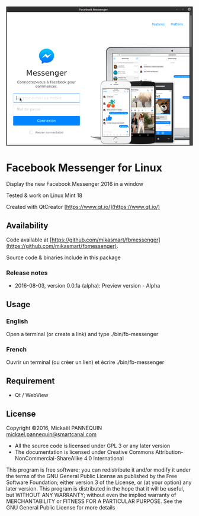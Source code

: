 ![alt tag](https://github.com/mikasmart/fbmessenger/blob/master/screenshot.png)

# Facebook Messenger for Linux

Display the new Facebook Messenger 2016 in a window

Tested & work on Linux Mint 18

Created with QtCreator [https://www.qt.io/](https://www.qt.io/)

## Availability

Code available at [https://github.com/mikasmart/fbmessenger](https://github.com/mikasmart/fbmessenger).

Source code & binaries include in this package

### Release notes

* 2016-08-03, version 0.0.1a (alpha): Preview version - Alpha

## Usage

### English

Open a terminal (or create a link) and type ./bin/fb-messenger

### French
Ouvrir un terminal (ou créer un lien) et écrire ./bin/fb-messenger

## Requirement

- Qt / WebView

## License

Copyright ©2016, Mickaël PANNEQUIN <mickael.pannequin@smartcanal.com>

* All the source code is licensed under GPL 3 or any later version
* The documentation is licensed under Creative Commons Attribution-NonCommercial-ShareAlike 4.0 International

This program is free software; you can redistribute it and/or modify it under the terms of the GNU General Public License as published by the Free Software Foundation; either version 3 of the License, or (at your option) any later version. This program is distributed in the hope that it will be useful, but WITHOUT ANY WARRANTY; without even the implied warranty of MERCHANTABILITY or FITNESS FOR A PARTICULAR PURPOSE. See the GNU General Public License for more details
